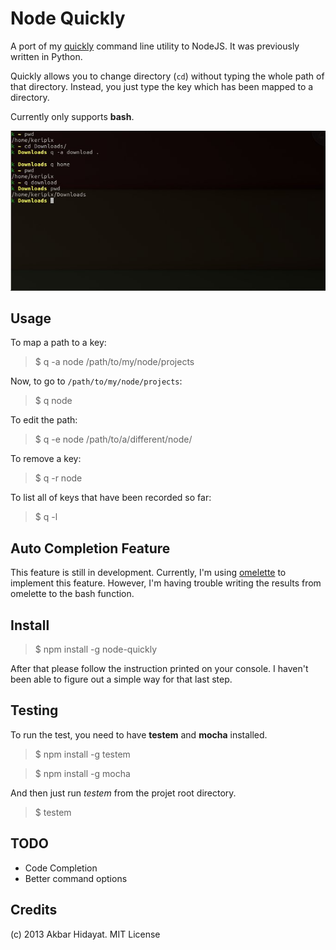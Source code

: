 # Node Quickly

A port of my [quickly](https://github.com/keripix/quickly) command line utility to NodeJS. It was previously written in Python.

Quickly allows you to change directory (`cd`) without typing the whole path of that directory. Instead, you just type the key which has been mapped to a directory.

Currently only supports **bash**.

![](pics/quickly.jpeg)

## Usage

To map a path to a key:

> $ q -a node /path/to/my/node/projects

Now, to go to `/path/to/my/node/projects`:

> $ q node

To edit the path:

> $ q -e node /path/to/a/different/node/

To remove a key:

> $ q -r node

To list all of keys that have been recorded so far:

> $ q -l

## Auto Completion Feature

This feature is still in development. Currently, I'm using [omelette](https://github.com/f/omelette) to implement this feature. However, I'm having trouble writing the results from omelette to the bash function.

## Install

> $ npm install -g node-quickly

After that please follow the instruction printed on your console. I haven't been able to figure out a simple way for that last step.

## Testing

To run the test, you need to have **testem** and **mocha** installed.

> $ npm install -g testem

> $ npm install -g mocha

And then just run *testem* from the projet root directory.

> $ testem

## TODO

- Code Completion
- Better command options

## Credits

(c) 2013 Akbar Hidayat. MIT License